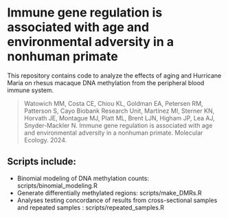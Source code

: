 # Immune gene regulation is associated with age and environmental adversity in a nonhuman primate

This repository contains code to analyze the effects of aging and Hurricane Maria on rhesus macaque DNA methylation from the peripheral blood immune system.

> Watowich MM, Costa CE, Chiou KL, Goldman EA, Petersen RM, Patterson S, Cayo Biobank Research Unit, Martínez MI, Sterner KN, Horvath JE, Montague MJ, Platt ML, Brent LJN, Higham JP, Lea AJ, Snyder-Mackler N. Immune gene regulation is associated with age and environmental adversity in a nonhuman primate. Molecular Ecology. 2024.


## Scripts include: 
* Binomial modeling of DNA methylation counts: scripts/binomial_modeling.R
* Generate differentially methylated regions: scripts/make_DMRs.R
* Analyses testing concordance of results from cross-sectional samples and repeated samples : scripts/repeated_samples.R
